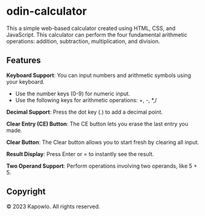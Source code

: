 # odin-calculator

This a simple web-based calculator created using HTML, CSS, and JavaScript. This calculator can perform the four fundamental arithmetic operations: addition, subtraction, multiplication, and division.

## Features

**Keyboard Support**: You can input numbers and arithmetic symbols using your keyboard.

- Use the number keys (0-9) for numeric input.
- Use the following keys for arithmetic operations: +, -, \*,/

**Decimal Support**: Press the dot key (.) to add a decimal point.

**Clear Entry (CE) Button**: The CE button lets you erase the last entry you made.

**Clear Button**: The Clear button allows you to start fresh by clearing all input.

**Result Display**: Press Enter or = to instantly see the result.

**Two Operand Support**: Perform operations involving two operands, like 5 + 5.

## Copyright

© 2023 Kapowlo. All rights reserved.
